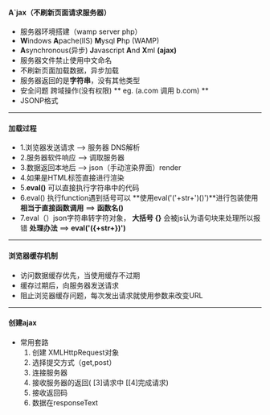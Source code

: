 #### A`jax（不刷新页面请求服务器）
* 服务器环境搭建（wamp server php）
* **W**indows **A**pache(IIS) **M**ysql **P**hp  (WAMP)
* **A**synchronous(异步) **J**avascript **A**nd **X**ml **(ajax)**
* 服务器文件禁止使用中文命名
* 不刷新页面加载数据，异步加载
* 服务器返回的是**字符串**，没有其他类型
* 安全问题 跨域操作(没有权限) ** eg. (a.com 调用 b.com) **
* JSONP格式
---
#### 加载过程
* 1.浏览器发送请求 --> 服务器 DNS解析
* 2.服务器软件响应 --> 调取服务器
* 3.数据返回本地后 --> json（手动渲染界面）render
* 4.如果是HTML标签直接进行渲染
* 5.**eval()**  可以直接执行字符串中的代码
* 6.eval() 执行function遇到括号可以
	**使用eval('('+str+')()')**进行包装使用
	**相当于直接函数调用** ==> **函数名()**
* 7.eval（）json字符串转字符对象，
	**大括号 {}** 会被js认为语句块来处理所以报错
	**处理办法** ==> **eval('({+str+})')**

---
#### 浏览器缓存机制
* 访问数据缓存优先，当使用缓存不过期
* 缓存过期后，向服务器发送请求
* 阻止浏览器缓存问题，每次发出请求就使用参数来改变URL

---
#### 创建ajax
* 常用套路
	1. 创建 XMLHttpRequest对象
	2. 选择提交方式（get,post）
	3. 连接服务器
	4. 接收服务器的返回( [3]请求中 [[4]完成请求)
	5. 接收返回码
	6. 数据在responseText
